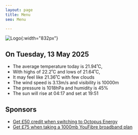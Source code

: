 ```yaml
---
layout: page
title: Menu
seo: Menu

---
```


![Logo](/images/logo.jpg){:width="832px"}

<!-- weather_marker starts -->
## On Tuesday, 13 May 2025

- The average temperature today is 21.94˚C,
- With highs of 22.2˚C and lows of 21.64˚C,
- It may feel like 21.36˚C with few clouds
- The wind speed is 3.13m/s and visibility is 10000m
- The pressure is 1018hPa and humidity is 45%
- The sun will rise at 04:17 and set at 19:51

<!-- weather_marker ends -->

## Sponsors

- [Get £50 credit when switching to Octopus Energy](https://bit.ly/3oD1nnS)
- [Get £75 when taking a 1000mb YouFibre broadband plan](https://aklam.io/91zWhU?)
